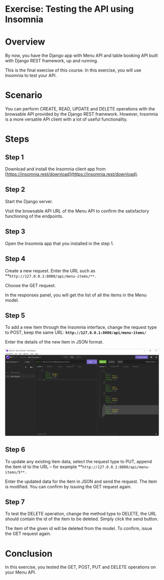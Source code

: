 # Exercise: Testing the API using Insomnia

# ****Overview****

By now, you have the Django app with Menu API and table booking API built with Django REST framework, up and running.

This is the final exercise of this course. In this exercise, you will use Insomnia to test your API.

# ****Scenario****

You can perform CREATE, READ, UPDATE and DELETE operations with the browsable API provided by the Django REST framework. However, Insomnia is a more versatile API client with a lot of useful functionality.

# Steps

## Step 1

Download and install the Insomnia client app from [https://insomnia.rest/download](https://insomnia.rest/download).

## Step 2

Start the Django server.

Visit the browsable API URL of the Menu API to confirm the satisfactory functioning of the endpoints.

## Step 3

Open the Insomnia app that you installed in the step 1.

## Step 4

Create a new request. Enter the URL such as **`http://127.0.0.1:8000/api/menu-items/**.`

Choose the GET request.

In the responses panel, you will get the list of all the items in the Menu model.

## Step 5

To add a new item through the Insomnia interface, change the request type to POST, keep the same URL: **`http://127.0.0.1:8000/api/menu-items/`**

Enter the details of the new item in JSON format.

![Untitled](Exercise%20Testing%20the%20API%20using%20Insomnia%209d326f8108a44563ba1573b479fd3d23/Untitled.png)

## **Step 6**

To update any existing item data, select the request type to PUT, append the item id to the URL – for example **`http://127.0.0.1:8000/api/menu-items/5**.`

Enter the updated data for the item in JSON and send the request. The item is modified. You can confirm by issuing the GET request again.

## Step 7

To test the DELETE operation, change the method type to DELETE, the URL should contain the id of the item to be deleted. Simply click the send button.

The item of the given id will be deleted from the model. To confirm, issue the GET request again.

# ****Conclusion****

In this exercise, you tested the GET, POST, PUT and DELETE operations on your Menu API.